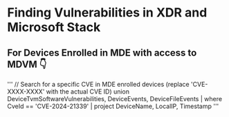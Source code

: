 # Finding Vulnerabilities in XDR and Microsoft Stack

## For Devices Enrolled in MDE with access to MDVM 👇

'''
// Search for a specific CVE in MDE enrolled devices (replace 'CVE-XXXX-XXXX' with the actual CVE ID)
union DeviceTvmSoftwareVulnerabilities, DeviceEvents, DeviceFileEvents
| where CveId == 'CVE-2024-21339'
| project DeviceName, LocalIP, Timestamp
'''



